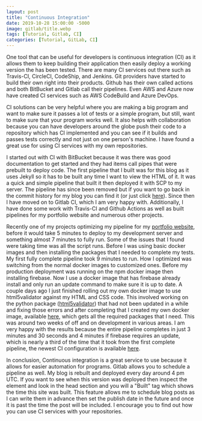 ```yaml
---
layout: post
title: "Continuous Integration"
date: 2019-10-28 15:00:00 -5000
image: gitlab/title.webp
tags: [Tutorial, Gitlab, CI]
categories: [Tutorial, GitLab, CI]
---
```


One tool that can be useful for developers is continuous integration (CI) as it allows them to keep building their application then easily deploy a working version the has been tested. There are many CI services out there such as Travis-CI, CircleCI, CodeShip, and Jenkins. Git providers have started to build their own right into their products. Github has their own called actions and both BitBucket and Gitlab call their pipelines. Even AWS and Azure now have created CI services such as AWS CodeBuild and Azure DevOps.  

CI solutions can be very helpful where you are making a big program and want to make sure it passes a lot of tests or a simple program, but still, want to make sure that your program works well. It also helps with collaboration because you can have developers around the globe push their code to a repository which has CI implemented and you can see if it builds and passes tests correctly and not just on one person's machine. I have found a great use for using CI services with my own repositories.  

I started out with CI with BitBucket because it was there was good documentation to get started and they had items call pipes that were prebuilt to deploy code. The first pipeline that I built was for this blog as it uses Jekyll so it has to be built any time I want to view the HTML of it. It was a quick and simple pipeline that built it then deployed it with SCP to my server. The pipeline has since been removed but if you want to go back in the commit history for my blog you can find it (or just click [here](/assets/other-files/CI/bitbucket-pipeline.yml.txt)). Since then I have moved on to Gitlab CI, which I am very happy with. Additionally, I have done some work with Travis-CI and Github Actions as well as built pipelines for my portfolio website and numerous other projects.  

Recently one of my projects optimizing my pipeline for my [portfolio website](https://gitlab.com/Cyb3r-Jak3/Portfolio-Website), before it would take 5 minutes to deploy to my development server and something almost 7 minutes to fully run. Some of the issues that I found were taking time was all the script runs. Before I was using basic docker images and then installing the packages that I needed to complete my tests. My first fully complete pipeline took 9 minutes to run. How I optimized was switching from the normal docker images to customized ones. Before my production deployment was running on the npm docker image then installing firebase. Now I use a docker image that has firebase already install and only run an update command to make sure it is up to date. A couple days ago I just finished rolling out my own docker image to use html5validator against my HTML and CSS code. This involved working on the python package ([html5validator](https://github.com/svenkreiss/html5validator)) that had not been updated in a while and fixing those errors and after completing that I created my own docker image, available [here](https://hub.docker.com/r/cyb3rjak3/html5validator), which gets all the required packages that I need. This was around two weeks of off and on development in various areas. I am very happy with the results because the entire pipeline completes in just 3 minutes and 30 seconds and 4 minutes if firebase requires an update, which is nearly a third of the time that it took from the first complete pipeline, the newest CI configuration is available [here](https://github.com/Cyb3r-Jak3/portfolio-website/blob/master/.gitlab-ci.yml).  

In conclusion, Continuous integration is a great service to use because it allows for easier automation for programs. Gitlab allows you to schedule a pipeline as well. My blog is rebuilt and deployed every day around 4 pm UTC. If you want to see when this version was deployed then inspect the element and look in the head section and you will a "Built" tag which shows the time this site was built. This feature allows me to schedule blog posts as I can write them in advance then set the publish date in the future and once it is past the time the post will be included. I encourage you to find out how you can use CI services with your repositories.
